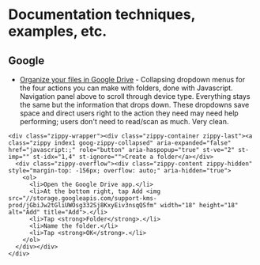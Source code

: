 # Documentation techniques, examples, etc.

## Google
* [Organize your files in Google Drive](https://support.google.com/drive/answer/2375091?hl=en&ref_topic=2375187) - Collapsing dropdown menus for the four actions you can make with folders, done with Javascript. Navigation panel above to scroll through device type. Everything stays the same but the information that drops down. These dropdowns save space and direct users right to the action they need may need help performing; users don't need to read/scan as much. Very clean.

```
<div class="zippy-wrapper"><div class="zippy-container zippy-last"><a class="zippy index1 goog-zippy-collapsed" aria-expanded="false" href="javascript:;" role="button" aria-haspopup="true" st-ve="2" st-imp="" st-idx="1,4" st-ignore="">Create a folder</a></div>
  <div class="zippy-overflow"><div class="zippy-content zippy-hidden" style="margin-top: -156px; overflow: auto;" aria-hidden="true">
    <ol>
      <li>Open the Google Drive app.</li>
      <li>At the bottom right, tap Add <img src="//storage.googleapis.com/support-kms-prod/jGbiJw2tGliUWOsg332Sj8KxyEiv3nsqQSfm" width="18" height="18" alt="Add" title="Add">.</li>
      <li>Tap <strong>Folder</strong>.</li>
      <li>Name the folder.</li>
      <li>Tap <strong>OK</strong>.</li>
    </ol>
  </div></div>
</div>
```

